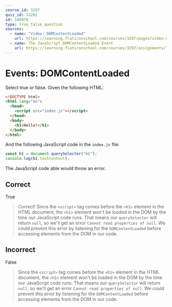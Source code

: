```yaml
---
course_id: 3297
quiz_id: 12282
id: 140478
type: true_false_question
sources:
  - name: "Video: DOMContentLoaded"
    url: https://learning.flatironschool.com/courses/3297/pages/video-domcontentloaded?module_item_id=270738
  - name: The JavaScript DOMContentLoaded Event
    url: https://learning.flatironschool.com/courses/3297/assignments/73931?module_item_id=143603
---
```


# Events: DOMContentLoaded

Select true or false. Given the following HTML:

```html
<!DOCTYPE html>
<html lang="en">
  <head>
    <script src="index.js"></script>
  </head>
  <body>
    <h1>Hello!</h1>
  </body>
</html>
```

And the following JavaScript code in the `index.js` file:

```javascript
const h1 = document.querySelector("h1");
console.log(h1.textContent);
```

The JavaScript code able would throw an error.

## Correct

True

> Correct! Since the `<script>` tag comes before the `<h1>` element in the HTML
> document, the `<h1>` element won't be loaded in the DOM by the time our
> JavaScript code runs. That means our `querySelector` will return `null`, so
> we'll get an error `Cannot read properties of null`. We could prevent this
> error by listening for the `DOMContentLoaded` before accessing elements from
> the DOM in our code.

## Incorrect

False

> Since the `<script>` tag comes before the `<h1>` element in the HTML
> document, the `<h1>` element won't be loaded in the DOM by the time our
> JavaScript code runs. That means our `querySelector` will return `null`, so
> we'll get an error `Cannot read properties of null`. We could prevent this
> error by listening for the `DOMContentLoaded` before accessing elements from
> the DOM in our code.
